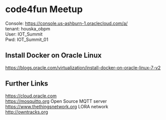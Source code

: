# code4fun Meetup

Console: https://console.us-ashburn-1.oraclecloud.com/a/ <br>
tenant:	houska_obpm<br>
User:		IOT_Summit<br>
Pwd:		IOT_Summit_01<br>


## Install Docker on Oracle Linux 
https://blogs.oracle.com/virtualization/install-docker-on-oracle-linux-7-v2

## Further Links <br>
https://cloud.oracle.com <br> 
https://mosquitto.org  Open Source MQTT server
https://www.thethingsnetwork.org  LORA network <br> 
http://owntracks.org <br>
